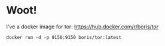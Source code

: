 # Woot!

I've a docker image for tor: https://hub.docker.com/r/boris/tor

```docker run -d -p 9150:9150 boris/tor:latest```
